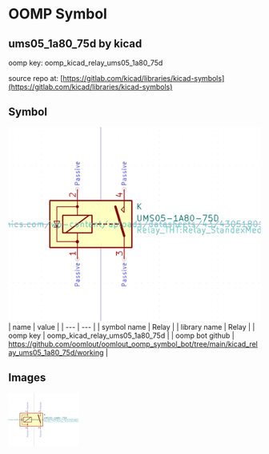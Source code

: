 # OOMP Symbol  
## ums05_1a80_75d  by kicad  
  
oomp key: oomp_kicad_relay_ums05_1a80_75d  
  
source repo at: [https://gitlab.com/kicad/libraries/kicad-symbols](https://gitlab.com/kicad/libraries/kicad-symbols)  
## Symbol  
  
[![working.png](working_600.png)](working.png)  
| name | value | 
| --- | --- | 
| symbol name | Relay | 
| library name | Relay | 
| oomp key | oomp_kicad_relay_ums05_1a80_75d | 
| oomp bot github | https://github.com/oomlout/oomlout_oomp_symbol_bot/tree/main/kicad_relay_ums05_1a80_75d/working | 
## Images  
  
[![working.png](working_140.png)](working.png)  
